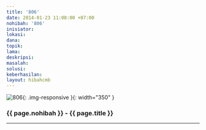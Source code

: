 ```yaml
---
title: '806'
date: 2014-01-23 11:08:00 +07:00
nohibah: '806'
inisiator: 
lokasi: 
dana: 
topik: 
lama: 
deskripsi: 
masalah: 
solusi: 
keberhasilan: 
layout: hibahcmb
---
```


![806](/static/img/hibahcmb/806.png){: .img-responsive }{: width="350" }

### {{ page.nohibah }} - {{ page.title }}

---

